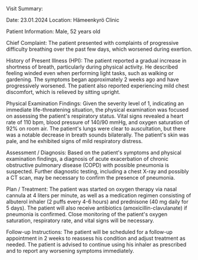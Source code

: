 Visit Summary:

Date: 23.01.2024
Location: Hämeenkyrö Clinic

Patient Information:
Male, 52 years old

Chief Complaint:
The patient presented with complaints of progressive difficulty breathing over the past few days, which worsened during exertion.

History of Present Illness (HPI):
The patient reported a gradual increase in shortness of breath, particularly during physical activity. He described feeling winded even when performing light tasks, such as walking or gardening. The symptoms began approximately 2 weeks ago and have progressively worsened. The patient also reported experiencing mild chest discomfort, which is relieved by sitting upright.

Physical Examination Findings:
Given the severity level of 1, indicating an immediate life-threatening situation, the physical examination was focused on assessing the patient's respiratory status. Vital signs revealed a heart rate of 110 bpm, blood pressure of 140/90 mmHg, and oxygen saturation of 92% on room air. The patient's lungs were clear to auscultation, but there was a notable decrease in breath sounds bilaterally. The patient's skin was pale, and he exhibited signs of mild respiratory distress.

Assessment / Diagnosis:
Based on the patient's symptoms and physical examination findings, a diagnosis of acute exacerbation of chronic obstructive pulmonary disease (COPD) with possible pneumonia is suspected. Further diagnostic testing, including a chest X-ray and possibly a CT scan, may be necessary to confirm the presence of pneumonia.

Plan / Treatment:
The patient was started on oxygen therapy via nasal cannula at 4 liters per minute, as well as a medication regimen consisting of albuterol inhaler (2 puffs every 4-6 hours) and prednisone (40 mg daily for 5 days). The patient will also receive antibiotics (amoxicillin-clavulanate) if pneumonia is confirmed. Close monitoring of the patient's oxygen saturation, respiratory rate, and vital signs will be necessary.

Follow-up Instructions:
The patient will be scheduled for a follow-up appointment in 2 weeks to reassess his condition and adjust treatment as needed. The patient is advised to continue using his inhaler as prescribed and to report any worsening symptoms immediately.